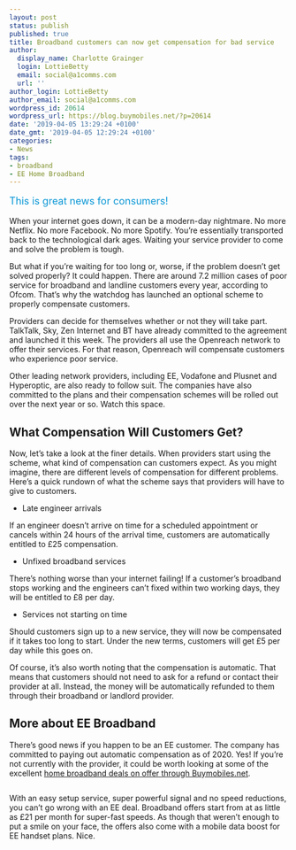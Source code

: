 ```yaml
---
layout: post
status: publish
published: true
title: Broadband customers can now get compensation for bad service
author:
  display_name: Charlotte Grainger
  login: LottieBetty
  email: social@a1comms.com
  url: ''
author_login: LottieBetty
author_email: social@a1comms.com
wordpress_id: 20614
wordpress_url: https://blog.buymobiles.net/?p=20614
date: '2019-04-05 13:29:24 +0100'
date_gmt: '2019-04-05 12:29:24 +0100'
categories:
- News
tags:
- broadband
- EE Home Broadband
---
```

<p><!-- wp:paragraph --></p>
<p><span class="postStandFirst" style="color: #0896d5; line-height: 26px; font-size: 18px;">This is great news for consumers!</span></p>
<p><!-- /wp:paragraph --></p>
<p><!-- wp:paragraph --></p>
<p>When your internet goes down, it can be a modern-day nightmare. No more Netflix. No more Facebook. No more Spotify. You&rsquo;re essentially transported back to the technological dark ages. Waiting your service provider to come and solve the problem is tough.</p>
<p><!-- /wp:paragraph --></p>
<p><!-- wp:paragraph --></p>
<p>But what if you&rsquo;re waiting for too long or, worse, if the problem doesn&rsquo;t get solved properly? It could happen. There are around 7.2 million cases of poor service for broadband and landline customers every year, according to Ofcom. That&rsquo;s why the watchdog has launched an optional scheme to properly compensate customers.</p>
<p><!-- /wp:paragraph --></p>
<p><!-- wp:paragraph --></p>
<p>Providers can decide for themselves whether or not they will take part. TalkTalk, Sky, Zen Internet and BT have already committed to the agreement and launched it this week. The providers all use the Openreach network to offer their services. For that reason, Openreach will compensate customers who experience poor service.</p>
<p><!-- /wp:paragraph --></p>
<p><!-- wp:paragraph --></p>
<p>Other leading network providers, including EE, Vodafone and Plusnet and Hyperoptic, are also ready to follow suit. The companies have also committed to the plans and their compensation schemes will be rolled out over the next year or so. Watch this space.</p>
<p><!-- /wp:paragraph --></p>
<p><!-- wp:heading --></p>
<h2>What Compensation Will Customers Get?</h2>
<p><!-- /wp:heading --></p>
<p><!-- wp:paragraph --></p>
<p>Now, let&rsquo;s take a look at the finer details. When providers start using the scheme, what kind of compensation can customers expect. As you might imagine, there are different levels of compensation for different problems. Here&rsquo;s a quick rundown of what the scheme says that providers will have to give to customers.</p>
<p><!-- /wp:paragraph --></p>
<p><!-- wp:list --></p>
<ul>
<li>Late engineer arrivals</li>
</ul>
<p><!-- /wp:list --></p>
<p><!-- wp:paragraph --></p>
<p>If an engineer doesn&rsquo;t arrive on time for a scheduled appointment or cancels within 24 hours of the arrival time, customers are automatically entitled to &pound;25 compensation.</p>
<p><!-- /wp:paragraph --></p>
<p><!-- wp:list --></p>
<ul>
<li>Unfixed broadband services</li>
</ul>
<p><!-- /wp:list --></p>
<p><!-- wp:paragraph --></p>
<p>There&rsquo;s nothing worse than your internet failing! If a customer&rsquo;s broadband stops working and the engineers can&rsquo;t fixed within two working days, they will be entitled to &pound;8 per day.</p>
<p><!-- /wp:paragraph --></p>
<p><!-- wp:list --></p>
<ul>
<li>Services not starting on time</li>
</ul>
<p><!-- /wp:list --></p>
<p><!-- wp:paragraph --></p>
<p>Should customers sign up to a new service, they will now be compensated if it takes too long to start. Under the new terms, customers will get &pound;5 per day while this goes on.</p>
<p><!-- /wp:paragraph --></p>
<p><!-- wp:paragraph --></p>
<p>Of course, it&rsquo;s also worth noting that the compensation is automatic. That means that customers should not need to ask for a refund or contact their provider at all. Instead, the money will be automatically refunded to them through their broadband or landlord provider.</p>
<p><!-- /wp:paragraph --></p>
<p><!-- wp:heading --></p>
<h2>More about EE Broadband</h2>
<p><!-- /wp:heading --></p>
<p><!-- wp:paragraph --></p>
<p>There&rsquo;s good news if you happen to be an EE customer. The company has committed to paying out automatic compensation as of 2020. Yes! If you&rsquo;re not currently with the provider, it could be worth looking at some of the excellent <a href="https://www.buymobiles.net/ee-broadband" target="_blank" rel="noreferrer noopener" aria-label="home broadband deals on offer through Buymobiles.net (opens in a new tab)">home broadband deals on offer through Buymobiles.net</a>.</p>
<p><!-- /wp:paragraph --></p>
<p><!-- wp:image {"id":18518} --></p>
<figure class="wp-block-image"><img src="https://storage.googleapis.com/a1comms-blog-buymobiles/1/ee-broadband-gaming-edit.jpg" alt="" class="wp-image-18518"/></figure>
<p><!-- /wp:image --></p>
<p><!-- wp:paragraph --></p>
<p>With an easy setup service, super powerful signal and no speed reductions, you can&rsquo;t go wrong with an EE deal. Broadband offers start from at as little as &pound;21 per month for super-fast speeds. As though that weren&rsquo;t enough to put a smile on your face, the offers also come with a mobile data boost for EE handset plans. Nice.</p>
<p><!-- /wp:paragraph --></p>
